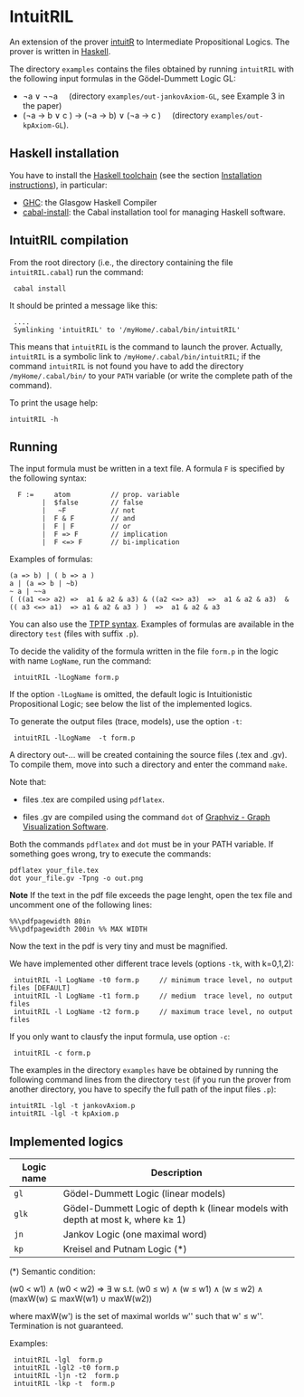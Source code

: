 IntuitRIL
=========

An extension of the prover [intuitR](https://github.com/cfiorentini/intuitR) to Intermediate Propositional Logics.
The prover is written in [Haskell](https://www.haskell.org/).

The directory `examples` contains the  files obtained by running `intuitRIL` with the following input formulas in the  G&ouml;del-Dummett Logic GL:

- &not;a &or; &not;&not;a  &nbsp; &nbsp; (directory `examples/out-jankovAxiom-GL`, see Example 3 in the paper)
- (&not;a &rarr; b &or; c )  &rarr;  (&not;a &rarr; b) &or;    (&not;a &rarr; c )  &nbsp; &nbsp;   (directory `examples/out-kpAxiom-GL`).





Haskell installation
-------------------

You have to install the [Haskell toolchain](https://www.haskell.org/downloads)
(see  the section  [Installation instructions](https://www.haskell.org/downloads#ghcup)), 
in particular:

- [GHC](https://www.haskell.org/ghc/): the Glasgow Haskell Compiler
- [cabal-install](https://cabal.readthedocs.io/en/3.6/): the Cabal installation tool for managing Haskell software.



IntuitRIL compilation
----------------------

From the  root directory (i.e., the directory containing the file  `intuitRIL.cabal`) run the command:

```console
 cabal install
```

It should be printed a message like this:

```console
 ....
 Symlinking 'intuitRIL' to '/myHome/.cabal/bin/intuitRIL'
```

This means that `intuitRIL` is the command to launch the prover. Actually,
`intuitRIL` is a symbolic link to    `/myHome/.cabal/bin/intuitRIL`; if
the command `intuitRIL` is not found you have to add the directory `/myHome/.cabal/bin/` to
your `PATH` variable (or write the complete path of the command).


To print the usage help:


```console
intuitRIL -h
```


Running
-------

The input formula must be written in a text file. A formula `F` is specified by the following syntax:

```console
  F :=     atom          // prop. variable
        |  $false        // false
        |   ~F           // not 
        |  F & F         // and
        |  F | F         // or
        |  F => F        // implication 
        |  F <=> F       // bi-implication
```
Examples of formulas:
```console
(a => b) | ( b => a )
a | (a => b | ~b)
~ a | ~~a
( ((a1 <=> a2) =>  a1 & a2 & a3) & ((a2 <=> a3)  =>  a1 & a2 & a3)  & (( a3 <=> a1)  => a1 & a2 & a3 ) )  =>  a1 & a2 & a3  
```

You can also use the [TPTP syntax](http://tptp.cs.miami.edu/TPTP/QuickGuide/Problems.html).
Examples of formulas are available in the directory `test` (files with suffix `.p`).

To decide the validity of the formula written in the file `form.p` in the logic with name `LogName`, run the command:

```console
 intuitRIL -lLogName form.p
```
If the option `-lLogName` is omitted,  the default logic  is Intuitionistic Propositional Logic;
see below the list of the implemented logics.

To generate the output files (trace, models), use the option `-t`:

```console
 intuitRIL -lLogName  -t form.p
```

A directory out-...  will be created containing  the source files (.tex and .gv).
To compile them, move into such a directory and enter the command `make`.

Note that:

-  files .tex  are compiled using  `pdflatex`.

-  files .gv   are compiled using the command `dot` of
   [Graphviz - Graph Visualization Software](https://graphviz.org/).

Both the commands `pdflatex` and `dot` must be in your PATH variable.
If something goes wrong, try to execute the commands:

```console
pdflatex your_file.tex
dot your_file.gv -Tpng -o out.png
```

**Note**  If the  text in the pdf file exceeds  the page lenght,
open the  tex file and uncomment one of the following lines:

```console
%%\pdfpagewidth 80in  
%%\pdfpagewidth 200in %% MAX WIDTH
```

Now the text in the pdf is very tiny and must be magnified.

We have implemented other different  trace levels (options `-tk`, with k=0,1,2):

```console
 intuitRIL -l LogName -t0 form.p     // minimum trace level, no output files [DEFAULT]
 intuitRIL -l LogName -t1 form.p     // medium  trace level, no output files 
 intuitRIL -l LogName -t2 form.p     // maximum trace level, no output files 
```

If you only want to clausfy the input formula, use option `-c`:

```console
 intuitRIL -c form.p
```



The examples in the directory `examples`  have be obtained by running the following command lines from the directory `test`
(if you run the prover from another directory, you have to specify the full path of the input files `.p`):

```console
intuitRIL -lgl -t jankovAxiom.p 
intuitRIL -lgl -t kpAxiom.p
```

Implemented logics
------------------



| Logic name  | Description                |
| ----------- | ---------------------------|
| `gl`        | G&ouml;del-Dummett Logic (linear models)  |
| `glk`       | G&ouml;del-Dummett Logic of depth k (linear models with depth at most k, where k&geq; 1)  |
| `jn`        | Jankov Logic (one maximal word)   |
| `kp`        | Kreisel and Putnam Logic      (*)  |

(*) Semantic condition:


 (w0 < w1)  &and;  (w0 < w2) &Implies;
 &Exists; w s.t. (w0 &leq; w) &and;  (w &leq; w1) &and; (w &leq; w2)  &and; (maxW(w) &subseteq;  maxW(w1) &cup;  maxW(w2))


where  maxW(w') is the set of maximal worlds w'' such that w' &leq; w''. Termination is not guaranteed.


Examples:

```console
 intuitRIL -lgl  form.p
 intuitRIL -lgl2 -t0 form.p
 intuitRIL -ljn -t2  form.p
 intuitRIL -lkp -t  form.p
```